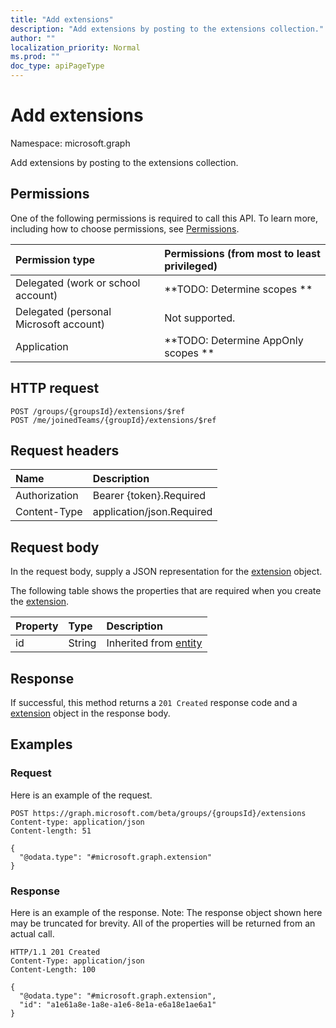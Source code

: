 ```yaml
---
title: "Add extensions"
description: "Add extensions by posting to the extensions collection."
author: ""
localization_priority: Normal
ms.prod: ""
doc_type: apiPageType
---
```


# Add extensions

Namespace: microsoft.graph

Add extensions by posting to the extensions collection.

## Permissions
One of the following permissions is required to call this API. To learn more, including how to choose permissions, see [Permissions](/concepts/permissions-reference.md).

|Permission type|Permissions (from most to least privileged)|
|:---|:---|
|Delegated (work or school account)|**TODO: Determine scopes **|
|Delegated (personal Microsoft account)|Not supported.|
|Application|**TODO: Determine AppOnly scopes **|

## HTTP request
<!-- {
  "blockType": "ignored"
}
-->
``` http
POST /groups/{groupsId}/extensions/$ref
POST /me/joinedTeams/{groupId}/extensions/$ref
```

## Request headers
|Name|Description|
|:---|:---|
|Authorization|Bearer {token}.Required|
|Content-Type|application/json.Required|

## Request body
In the request body, supply a JSON representation for the [extension](../resources/extension.md) object.

The following table shows the properties that are required when you create the [extension](../resources/extension.md).

|Property|Type|Description|
|:---|:---|:---|
|id|String| Inherited from [entity](../resources/entity.md)|



## Response
If successful, this method returns a `201 Created` response code and a [extension](../resources/extension.md) object in the response body.

## Examples

### Request
Here is an example of the request.
<!-- {
  "blockType": "request",
  "name": "create_extension_from_"
}
-->
``` http
POST https://graph.microsoft.com/beta/groups/{groupsId}/extensions
Content-type: application/json
Content-length: 51

{
  "@odata.type": "#microsoft.graph.extension"
}
```

### Response
Here is an example of the response. Note: The response object shown here may be truncated for brevity. All of the properties will be returned from an actual call.
<!-- {
  "blockType": "response",
  "truncated": true,
  "@odata.type": "microsoft.graph.extension"
}
-->
``` http
HTTP/1.1 201 Created
Content-Type: application/json
Content-Length: 100

{
  "@odata.type": "#microsoft.graph.extension",
  "id": "a1e61a8e-1a8e-a1e6-8e1a-e6a18e1ae6a1"
}
```

